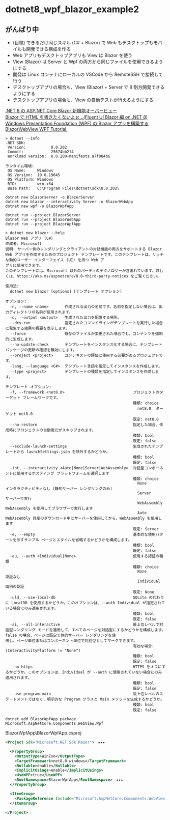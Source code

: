 # dotnet8_wpf_blazor_example2

## がんばり中
* (目標) できるだけ同じスキル (C# + Blazor) で Web もデスクトップもモバイルも開発できる構成を作る
* Web アプリもデスクトップアプリも View は Blazor を使う
* View (Blazor) は Server と Wpf の両方から同じファイルを使用できるようにする
* 開発は Linux コンテナにローカルの VSCode から RemoteSSH で接続して行う
* デスクトップアプリの場合も、View (Blazor) + Server で 8 割方開発できるようにする
* デスクトップアプリの場合も、View の自動テストが行えるようにする

[.NET 8 の ASP.NET Core Blazor 新機能オーバービュー](https://zenn.dev/microsoft/articles/aspnetcore-blazor-dotnet8-overview)  
[Blazor で HTML を書きたくないよぉ…(Fluent UI Blazor 編 on .NET 8)](https://zenn.dev/microsoft/articles/aspnetcore-blazor-dotnet8-fluentui)  
[Windows Presentation Foundation (WPF) の Blazor アプリを構築する](https://learn.microsoft.com/ja-jp/aspnet/core/blazor/hybrid/tutorials/wpf?view=aspnetcore-8.0)  
[BlazorWebView WPF Tutorial.](https://jspuij.github.io/BlazorWebView.Docs/pages/wpftutorial.html?tabs=addwpf-1)  

```
> dotnet --info
.NET SDK:
 Version:           8.0.202
 Commit:            25674bb2f4
 Workload version:  8.0.200-manifests.a7f084b6

ランタイム環境:
 OS Name:     Windows
 OS Version:  10.0.19045
 OS Platform: Windows
 RID:         win-x64
 Base Path:   C:\Program Files\dotnet\sdk\8.0.202\
```

```
dotnet new blazorserver -o BlazorServer
dotnet new blazor --interactivity Server -o BlazorWebApp
dotnet new wpf -o BlazorWpfApp
```

```
dotnet run --project BlazorServer
dotnet run --project BlazorWebApp
dotnet run --project BlazorWpfApp
```

```
> dotnet new blazor --help
Blazor Web アプリ (C#)
作成者: Microsoft
説明: サーバー側のレンダリングとクライアントの対話機能の両方をサポートする Blazor Web アプリを作成するためのプロジェクト テンプレートです。このテンプレートは、リッチな動的ユーザー インターフェイス (UI) を持つ Web ア
プリに使用できます。
このテンプレートには、Microsoft 以外のパーティのテクノロジーが含まれています。詳しくは、https://aka.ms/aspnetcore/8.0-third-party-notices をご覧ください。

使用法:
  dotnet new blazor [options] [テンプレート オプション]

オプション:
  -n, --name <name>       作成される出力の名前です。名前を指定しない場合は、出力ディレクトリの名前が使用されます。
  -o, --output <output>   生成された出力を配置する場所。
  --dry-run               指定されたコマンドラインがテンプレートを実行した場合に発生する結果の概要を表示します。
  --force                 既存のファイルが変更された場合でも、コンテンツを強制的に生成します。
  --no-update-check       テンプレートをインスタンス化する場合に、テンプレート パッケージの更新の確認を無効にします。
  --project <project>     コンテキストの評価に使用する必要があるプロジェクトです。
  -lang, --language <C#>  テンプレート言語を指定してインスタンスを作成します。
  --type <project>        テンプレートの種類を指定してインスタンスを作成します。

テンプレート オプション:
  -f, --framework <net8.0>                              プロジェクトのターゲット フレームワークです。
                                                        種類: choice
                                                          net8.0  ターゲット net8.0
                                                        既定: net8.0
  --no-restore                                          指定した場合、作成時にプロジェクトの自動復元がスキップされます。
                                                        種類: bool
                                                        既定: false
  --exclude-launch-settings                             生成されたテンプレートから launchSettings.json を除外するかどうか。
                                                        種類: bool
                                                        既定: false
  -int, --interactivity <Auto|None|Server|WebAssembly>  対話型コンポーネントに使用するホスティング プラットフォームを選択します
                                                        種類: choice
                                                          None         インタラクティビティなし (静的サーバー レンダリングのみ)
                                                          Server       サーバーで実行
                                                          WebAssembly  WebAssembly を使用してブラウザーで実行します
                                                          Auto         WebAssembly 資産のダウンロード中にサーバーを使用してから、WebAssembly を使用します
                                                        既定: Server
  -e, --empty                                           基本的な使用パターンを示すサンプル ページとスタイルを省略するかどうかを構成します。
                                                        種類: bool
                                                        既定: false
  -au, --auth <Individual|None>                         使用する認証の種類
                                                        種類: choice
                                                          None        認証なし
                                                          Individual  個別の認証
                                                        既定: None
  -uld, --use-local-db                                  SQLite の代わりに LocalDB を使用するかどうか。このオプションは、--auth Individual が指定されている場合にのみ適用されます。
                                                        種類: bool
                                                        既定: false
  -ai, --all-interactive                                最上位レベルで対話型レンダリング モードを適用して、すべてのページを対話型にするかどうかを構成します。false の場合、ページは既定で静的サーバー レンダリングを使 
用し、ページ単位またはコンポーネント単位で対話型としてマークできます。
                                                        有効な場合: (InteractivityPlatform != "None")
                                                        種類: bool
                                                        既定: false
  --no-https                                            HTTPS をオフにするかどうか。このオプションは、Individual が --auth に使用されていない場合にのみ適用されます。
                                                        種類: bool
                                                        既定: false
  --use-program-main                                    最上位レベルのステートメントではなく、明示的な Program クラスと Main メソッドを生成するかどうか。
                                                        種類: bool
                                                        既定: false

```

```
dotnet add BlazorWpfApp package Microsoft.AspNetCore.Components.WebView.Wpf
```

BlazorWpfApp\BlazorWpfApp.csproj
```xml
<Project Sdk="Microsoft.NET.Sdk.Razor">　★★★

  <PropertyGroup>
    <OutputType>WinExe</OutputType>
    <TargetFramework>net8.0-windows</TargetFramework>
    <Nullable>enable</Nullable>
    <ImplicitUsings>enable</ImplicitUsings>
    <UseWPF>true</UseWPF>
    <RootNamespace>BlazorWpfApp</RootNamespace>　★★★
  </PropertyGroup>

  <ItemGroup>
    <PackageReference Include="Microsoft.AspNetCore.Components.WebView.Wpf" Version="8.0.14" />
  </ItemGroup>

</Project>
```